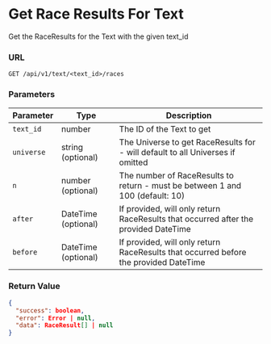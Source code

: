 # Get Race Results For Text

Get the RaceResults for the Text with the given text_id

### URL

`GET /api/v1/text/<text_id>/races`

### Parameters

| Parameter  | Type                | Description                                                                          |
|------------|---------------------|--------------------------------------------------------------------------------------|
| `text_id`  | number              | The ID of the Text to get                                                            |
| `universe` | string (optional)   | The Universe to get RaceResults for - will default to all Universes if omitted       |
| `n`        | number (optional)   | The number of RaceResults to return - must be between 1 and 100 (default: 10)        |
| `after`    | DateTime (optional) | If provided, will only return RaceResults that occurred after the provided DateTime  |
| `before`   | DateTime (optional) | If provided, will only return RaceResults that occurred before the provided DateTime |

### Return Value

```json
{
  "success": boolean,
  "error": Error | null,
  "data": RaceResult[] | null
}
```